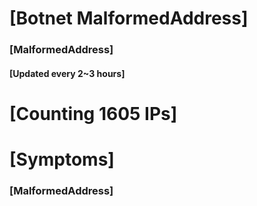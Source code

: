 # [Botnet MalformedAddress]
### [MalformedAddress]
#### [Updated every 2~3 hours]

# [Counting 1605 IPs]

# [Symptoms] 
###   [MalformedAddress]
